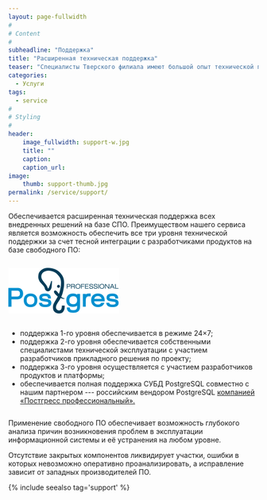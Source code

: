 ```yaml
---
layout: page-fullwidth
#
# Content
#
subheadline: "Поддержка"
title: "Расширенная техническая поддержка"
teaser: "Специалисты Тверского филиала имеют большой опыт технической поддержки информационных систем, разработанных на базе применения свободного ПО"
categories: 
  - Услуги
tags:
  - service
#
# Styling
#
header:
    image_fullwidth: support-w.jpg
    title: ""
    caption: 
    caption_url:
image:
    thumb: support-thumb.jpg
permalink: /service/support/
---
```



Обеспечивается расширенная техническая поддержка всех внедренных решений на базе СПО. Преимуществом нашего сервиса является возможность обеспечить все три уровня технической поддержки за счет тесной интеграции с разработчиками продуктов на базе свободного ПО:

<div class="row">
<div class="medium-3 medium-push-9 columns" markdown="1">

![Postgres Professional][2] 

</div><!-- /.medium-4.columns -->
<div class="medium-9 medium-pull-3 columns" markdown="1">

- поддержка 1-го уровня обеспечивается в режиме 24&times;7;
- поддержка 2-го уровня обеспечивается собственными специалистами технической эксплуатации с участием разработчиков прикладного решения по проекту;
- поддержка 3-го уровня осуществляется с участием разработчиков продуктов и платформы;
- обеспечивается полная поддержка СУБД PostgreSQL совместно с нашим партнером --- российским вендором PostgreSQL [компанией «Постгресс профессиональный».][1]

</div><!-- /.medium-8.columns -->
</div><!-- /.row -->


Применение свободного ПО обеспечивает возможность глубокого анализа причин возникновения проблем в эксплуатации информационной системы и её устранения на любом уровне.

Отсутствие закрытых компонентов ликвидирует участки, ошибки в которых невозможно оперативно проанализировать, а исправление зависит от западных производителей ПО.

{% include seealso tag='support' %}

 [1]: https://www.postgrespro.ru/
 [2]: /images/postgrespro_logo.png
 [3]: /platform/
 [4]: /images/pg2.svg
 [5]: #
 [6]: #
 [7]: #
 [8]: #
 [9]: #
 [10]: #

